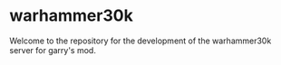 # warhammer30k
Welcome to the repository for the development of the warhammer30k server for garry's mod.
